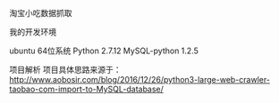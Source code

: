 淘宝小吃数据抓取

我的开发环境

ubuntu 64位系统
Python 2.7.12
MySQL-python 1.2.5

项目解析
项目具体思路来源于： http://www.aobosir.com/blog/2016/12/26/python3-large-web-crawler-taobao-com-import-to-MySQL-database/


